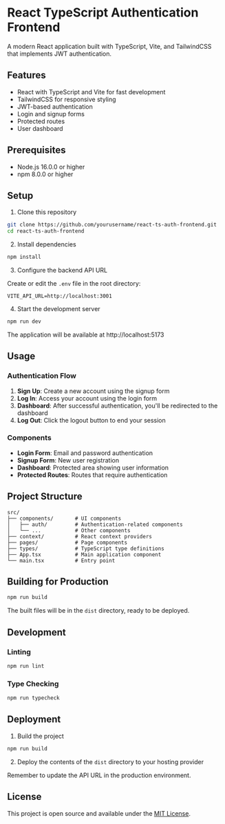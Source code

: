 # React TypeScript Authentication Frontend

A modern React application built with TypeScript, Vite, and TailwindCSS that implements JWT authentication.

## Features

- React with TypeScript and Vite for fast development
- TailwindCSS for responsive styling
- JWT-based authentication
- Login and signup forms
- Protected routes
- User dashboard

## Prerequisites

- Node.js 16.0.0 or higher
- npm 8.0.0 or higher

## Setup

1. Clone this repository

```bash
git clone https://github.com/yourusername/react-ts-auth-frontend.git
cd react-ts-auth-frontend
```

2. Install dependencies

```bash
npm install
```

3. Configure the backend API URL

Create or edit the `.env` file in the root directory:

```
VITE_API_URL=http://localhost:3001
```

4. Start the development server

```bash
npm run dev
```

The application will be available at http://localhost:5173

## Usage

### Authentication Flow

1. **Sign Up**: Create a new account using the signup form
2. **Log In**: Access your account using the login form
3. **Dashboard**: After successful authentication, you'll be redirected to the dashboard
4. **Log Out**: Click the logout button to end your session

### Components

- **Login Form**: Email and password authentication
- **Signup Form**: New user registration
- **Dashboard**: Protected area showing user information
- **Protected Routes**: Routes that require authentication

## Project Structure

```
src/
├── components/       # UI components
│   ├── auth/         # Authentication-related components
│   └── ...           # Other components
├── context/          # React context providers
├── pages/            # Page components
├── types/            # TypeScript type definitions
├── App.tsx           # Main application component
└── main.tsx          # Entry point
```

## Building for Production

```bash
npm run build
```

The built files will be in the `dist` directory, ready to be deployed.

## Development

### Linting

```bash
npm run lint
```

### Type Checking

```bash
npm run typecheck
```

## Deployment

1. Build the project

```bash
npm run build
```

2. Deploy the contents of the `dist` directory to your hosting provider

Remember to update the API URL in the production environment.

## License

This project is open source and available under the [MIT License](LICENSE).
